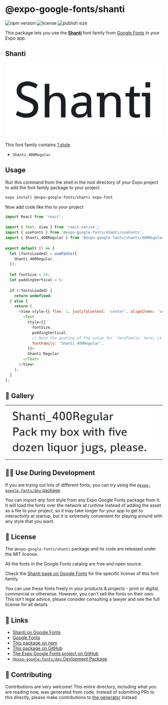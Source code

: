 # @expo-google-fonts/shanti

![npm version](https://flat.badgen.net/npm/v/@expo-google-fonts/shanti)
![license](https://flat.badgen.net/github/license/expo/google-fonts)
![publish size](https://flat.badgen.net/packagephobia/install/@expo-google-fonts/shanti)

This package lets you use the [**Shanti**](https://fonts.google.com/specimen/Shanti) font family from [Google Fonts](https://fonts.google.com/) in your Expo app.

## Shanti

![Shanti](./font-family.png)

This font family contains [1 style](#-gallery).

- `Shanti_400Regular`

## Usage

Run this command from the shell in the root directory of your Expo project to add the font family package to your project
```sh
expo install @expo-google-fonts/shanti expo-font
```

Now add code like this to your project
```js
import React from 'react';

import { Text, View } from 'react-native';
import { useFonts } from '@expo-google-fonts/shanti/useFonts';
import { Shanti_400Regular } from '@expo-google-fonts/shanti/400Regular';

export default () => {
  let [fontsLoaded] = useFonts({
    Shanti_400Regular,
  });

  let fontSize = 24;
  let paddingVertical = 6;

  if (!fontsLoaded) {
    return undefined;
  } else {
    return (
      <View style={{ flex: 1, justifyContent: 'center', alignItems: 'center' }}>
        <Text
          style={{
            fontSize,
            paddingVertical,
            // Note the quoting of the value for `fontFamily` here; it expects a string!
            fontFamily: 'Shanti_400Regular',
          }}>
          Shanti Regular
        </Text>
      </View>
    );
  }
};

```

## 🔡 Gallery


||||
|-|-|-|
|![Shanti_400Regular](.//400Regular/Shanti_400Regular.ttf.png)||||


## 👩‍💻 Use During Development

If you are trying out lots of different fonts, you can try using the [`@expo-google-fonts/dev` package](https://github.com/freeboub/google-fonts/tree/master/font-packages/dev#readme).

You can import *any* font style from any Expo Google Fonts package from it. It will load the fonts
over the network at runtime instead of adding the asset as a file to your project, so it may take longer
for your app to get to interactivity at startup, but it is extremely convenient
for playing around with any style that you want.

## 📖 License

The `@expo-google-fonts/shanti` package and its code are released under the MIT license.

All the fonts in the Google Fonts catalog are free and open source.

Check the [Shanti page on Google Fonts](https://fonts.google.com/specimen/Shanti) for the specific license of this font family.

You can use these fonts freely in your products & projects - print or digital, commercial or otherwise. However, you can't sell the fonts on their own. This isn't legal advice, please consider consulting a lawyer and see the full license for all details.

## 🔗 Links

- [Shanti on Google Fonts](https://fonts.google.com/specimen/Shanti)
- [Google Fonts](https://fonts.google.com/)
- [This package on npm](https://www.npmjs.com/package/@expo-google-fonts/shanti)
- [This package on GitHub](https://github.com/freeboub/google-fonts/tree/master/font-packages/shanti)
- [The Expo Google Fonts project on GitHub](https://github.com/freeboub/google-fonts)
- [`@expo-google-fonts/dev` Devlopment Package](https://github.com/freeboub/google-fonts/tree/master/font-packages/dev)

## 🤝 Contributing

Contributions are very welcome! This entire directory, including what you are reading now, was generated from code. Instead of submitting PRs to this directly, please make contributions to [the generator](https://github.com/freeboub/google-fonts/tree/master/packages/generator) instead.
